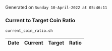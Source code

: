 Generated on `Sunday 10-April-2022 at 05:46:11`

### Current to Target Coin Ratio
`current_coin_ratio.sh`

Date|Current|Target|Ratio
---|---|---|---
